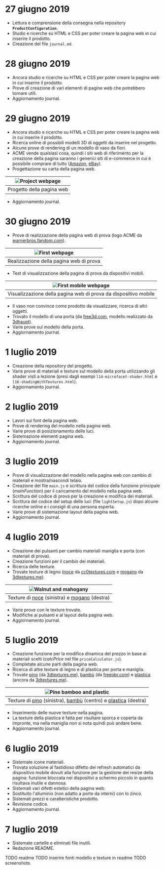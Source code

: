 # 27 giugno 2019

* Lettura e comprensione della consegna nella repository **`ProductConfiguration`**.
* Studio e ricerche su HTML e CSS per poter creare la pagina web in cui inserire il prodotto.
* Creazione del file `journal.md`.

# 28 giugno 2019

* Ancora studio e ricerche su HTML e CSS per poter creare la pagina web in cui inserire il prodotto.
* Prove di creazione di vari elementi di pagine web che potrebbero tornare utili.
* Aggiornamento journal.

# 29 giugno 2019

* Ancora studio e ricerche su HTML e CSS per poter creare la pagina web in cui inserire il prodotto.
* Ricerca online di possibili modelli 3D di oggetti da inserire nel progetto.
* Alcune prove di rendering di un modello di vaso da fiori.
* ACME vende qualsiasi cosa, quindi i siti web di riferimento per la creazione della pagina saranno i generici siti di e-commerce in cui è possibile comprare di tutto ([Amazon](https://www.amazon.it/),
[eBay](https://www.ebay.it/)).
* Progettazione su carta della pagina web.

| ![Project webpage](pics/progetto_paginaweb.jpg) |
| :---------------------------------------------: |
| Progetto della pagina web |

* Aggiornamento journal.

# 30 giugno 2019

* Prove di realizzazione della pagina web di prova (logo ACME da [warnerbros.fandom.com](https://warnerbros.fandom.com/wiki/ACME_Corporation?file=Acme-corp.png)).

| ![First webpage](pics/pagina_prova.png) |
| :-------------------------------------: |
| Realizzazione della pagina web di prova |

* Test di visualizzazione della pagina di prova da dispositivi mobili.

| ![First mobile webpage](pics/pagina_prova_mobile.png) |
| :---------------------------------------------------: |
| Visualizzazione della pagina web di prova da dispositivo mobile |

* Il vaso non convince come prodotto da visualizzare, ricerca di altri oggetti.
* Trovato il modello di una porta (da [free3d.com](https://free3d.com/it/3d-model/room-door-94798.html), modello realizzato da [3dhaupt](https://free3d.com/it/user/3dhaupt)).
* Varie prove sul modello della porta.
* Aggiornamento journal.

# 1 luglio 2019

* Creazione della repository del progetto.
* Varie prove di materiali e texture sul modello della porta utilizzando gli shader visti a lezione (presi dagli esempi `l14-microfacet-shader.html` e `l16-shadingWithTextures.html`).
* Aggiornamento journal.

# 2 luglio 2019

* Lavori sui font della pagina web.
* Prove di rendering del modello nella pagina web.
* Varie prove di posizionamento delle luci.
* Sistemazione elementi pagina web.
* Aggiornamento journal.

# 3 luglio 2019

* Prove di visualizzazione del modello nella pagina web con cambio di materiali e mostra/nascondi telaio.
* Creazione del file `main.js` e scrittura del codice della funzione principale (*mainFunction*) per il caricamento del modello nella pagina web.
* Scrittura del codice di prova per la creazione e modifica dei materiali.
* Scrittura del codice del setup delle luci (file `lightSetup.js`) dopo alcune ricerche online e i consigli di una persona esperta.
* Varie prove di sistemazione layout della pagina web.
* Aggiornamento journal.

# 4 luglio 2019

* Creazione dei pulsanti per cambio materiali maniglia e porta (con materiali di prova).
* Creazione funzioni per il cambio dei materiali.
* Ricerca delle texture.
* Trovate texture di legno ([noce](https://www.cc0textures.com/view.php?tex=Wood29) da [cc0textures.com](https://www.cc0textures.com/) e [mogano](https://3dtextures.me/2018/12/27/wood-009-mahogany/) da [3dtextures.me](https://3dtextures.me/)).

| ![Walnut and mahogany](pics/walnmog.png) |
| :--------------------------------------: |
| Texture di [noce](https://www.cc0textures.com/view.php?tex=Wood29) (sinistra) e [mogano](https://3dtextures.me/2018/12/27/wood-009-mahogany/) (destra) |

* Varie prove con le texture trovate.
* Modifiche ai pulsanti e al layout della pagina web.
* Aggiornamento journal.

# 5 luglio 2019

* Creazione funzione per la modifica dinamica del prezzo in base ai materiali scelti (*calcPrice* nel file `priceCalculator.js`).
* Completate alcune parti della pagina web.
* Ricerca di altre texture di legno e di plastica per porta e maniglia.
* Trovate [pino](https://3dtextures.me/2019/01/10/wood-011a/) (da [3dtextures.me](https://3dtextures.me/)), [bambù](https://freepbr.com/materials/bamboo-wood-pbr-material/) (da [freepbr.com](https://freepbr.com/)) e [plastica](https://3dtextures.me/2018/03/26/plastic-001-w-speckles-and-fingerprints/) (ancora da [3dtextures.me](https://3dtextures.me/)).

| ![Pine bamboo and plastic](pics/pinebambplas.png) |
| :-----------------------------------------------: |
| Texture di [pino](https://3dtextures.me/2019/01/10/wood-011a/) (sinistra), [bambù](https://freepbr.com/materials/bamboo-wood-pbr-material/) (centro) e [plastica](https://3dtextures.me/2018/03/26/plastic-001-w-speckles-and-fingerprints/) (destra) |

* Inserimento delle nuove texture nella pagina.
* La texture della plastica è fatta per risultare sporca e coperta da impronte, ma nella maniglia non si nota quindi può andare bene.
* Aggiornamento journal.

# 6 luglio 2019

* Sistemate icone materiali.
* Trovata soluzione al fastidioso difetto dei refresh automatici da dispositivo mobile dovuti alla funzione per la gestione dei resize della pagina: funzione bloccata nei dispositivi a schermo piccolo in quanto risultava inutile e dannosa.
* Sistemati vari difetti estetici della pagina web.
* Sostituito l'alluminio (non adatto a porte da interni) con lo zinco.
* Sistemati prezzi e caratteristiche prodotto.
* Revisione codice.
* Aggiornamento journal.

# 7 luglio 2019

* Sistemate cartelle e eliminati file inutili.
* Redazione README.

TODO readme
TODO inserire fonti modello e texture in readme
TODO screenshots
